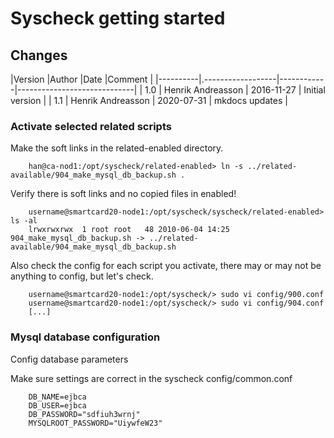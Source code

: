 # Syscheck getting started


## Changes

|Version   |Author             |Date        |Comment                      |
|----------|.------------------|------------|-----------------------------|
| 1.0      | Henrik Andreasson | 2016-11-27 | Initial version             |
| 1.1      | Henrik Andreasson | 2020-07-31 | mkdocs updates              |



### Activate selected related scripts


Make the soft links in the related-enabled directory.

        han@ca-nod1:/opt/syscheck/related-enabled> ln -s ../related-available/904_make_mysql_db_backup.sh .

Verify there is soft links and no copied files in enabled!


        username@smartcard20-node1:/opt/syscheck/syscheck/related-enabled> ls -al
        lrwxrwxrwx  1 root root   48 2010-06-04 14:25 904_make_mysql_db_backup.sh -> ../related-available/904_make_mysql_db_backup.sh

Also check the config for each script you activate, there may or may not be anything to config, but let's check.

        username@smartcard20-node1:/opt/syscheck/> sudo vi config/900.conf
        username@smartcard20-node1:/opt/syscheck/> sudo vi config/904.conf
        [...]

### Mysql database configuration


Config database parameters

Make sure settings are correct in the syscheck config/common.conf

        DB_NAME=ejbca
        DB_USER=ejbca
        DB_PASSWORD="sdfiuh3wrnj"
        MYSQLROOT_PASSWORD="UiywfeW23"
